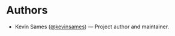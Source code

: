 # Authors

- Kevin Sames ([@kevinsames](https://github.com/kevinsames)) — Project author and maintainer.
